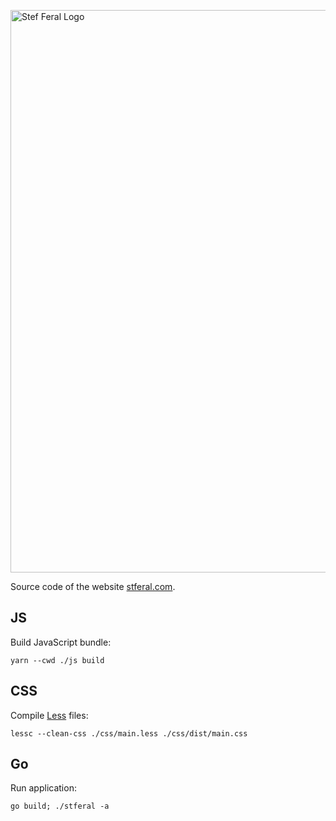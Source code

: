 [<img src="https://raw.githubusercontent.com/stefba/stferal/master/static/svg/stferal-logo-compressed.svg" alt="Stef Feral Logo" width=900>](https://en.stferal.com/)

Source code of the website [stferal.com](https://en.stferal.com/).

## JS

Build JavaScript bundle:

`yarn --cwd ./js build`

## CSS

Compile [Less](http://lesscss.org/) files:

`lessc --clean-css ./css/main.less ./css/dist/main.css`

## Go

Run application:

`go build; ./stferal -a`
